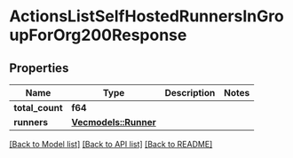 # ActionsListSelfHostedRunnersInGroupForOrg200Response

## Properties

Name | Type | Description | Notes
------------ | ------------- | ------------- | -------------
**total_count** | **f64** |  | 
**runners** | [**Vec<models::Runner>**](runner.md) |  | 

[[Back to Model list]](../README.md#documentation-for-models) [[Back to API list]](../README.md#documentation-for-api-endpoints) [[Back to README]](../README.md)



